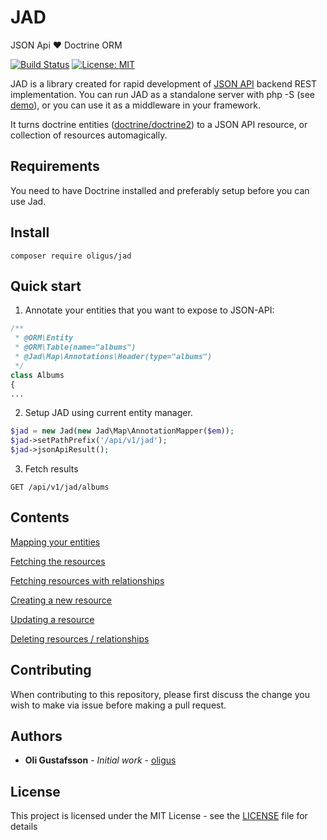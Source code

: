 # JAD

JSON Api :heart: Doctrine ORM

[![Build Status](https://travis-ci.org/oligus/jad.svg?branch=master)](https://travis-ci.org/oligus/jad)
[![License: MIT](https://img.shields.io/badge/License-MIT-yellow.svg)](https://opensource.org/licenses/MIT)

JAD is a library created for rapid development of [JSON API](http://jsonapi.org) backend REST implementation. You can
run JAD as a standalone server with php -S (see [demo](demo/README.md)), or you can use it as a middleware in your framework.

It turns doctrine entities ([doctrine/doctrine2](https://github.com/doctrine/doctrine2)) to a JSON API resource, or 
collection of resources automagically.

## Requirements

You need to have Doctrine installed and preferably setup before you can use Jad.

## Install

`composer require oligus/jad`

## Quick start

1. Annotate your entities that you want to expose to JSON-API:

```php
/**
 * @ORM\Entity
 * @ORM\Table(name="albums")
 * @Jad\Map\Annotations\Header(type="albums")
 */
class Albums
{
...
```

2. Setup JAD using current entity manager. 

```php
$jad = new Jad(new Jad\Map\AnnotationMapper($em));
$jad->setPathPrefix('/api/v1/jad');
$jad->jsonApiResult();
```

3. Fetch results

``` 
GET /api/v1/jad/albums
``` 

## Contents

[Mapping your entities](docs/mapping.md)

[Fetching the resources](docs/fetch.md)

[Fetching resources with relationships](docs/relations.md)

[Creating a new resource](docs/create.md)

[Updating a resource](docs/update.md)

[Deleting resources / relationships](docs/delete.md)

## Contributing

When contributing to this repository, please first discuss the change you wish to make via issue before making a pull request.

## Authors

* **Oli Gustafsson** - *Initial work* - [oligus](https://github.com/oligus)

## License

This project is licensed under the MIT License - see the [LICENSE](LICENSE.md) file for details
